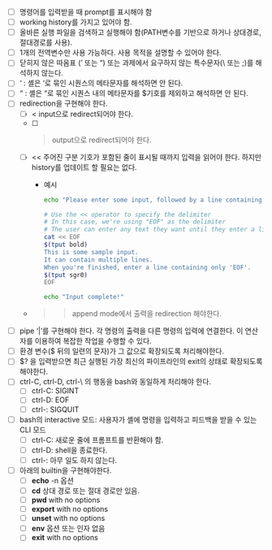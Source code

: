 - [ ] 명령어를 입력받을 때 prompt를 표시해야 함
- [ ] working history를 가지고 있어야 함.
- [ ] 올바른 실행 파일을 검색하고 실행해야 함(PATH변수를 기반으로 하거나 상대경로, 절대경로를 사용).
- [ ] 1개의 전역변수만 사용 가능하다. 사용 목적을 설명할 수 있어야 한다.
- [ ] 닫히지 않은 따옴표 (’ 또는 “) 또는 과제에서 요구하지 않는 특수문자(\ 또는 ;)를 해석하지 않는다.
- [ ] ‘ : 셸은 ‘로 묶인 시퀀스의 메타문자를 해석하면 안 된다.
- [ ] “ : 셸은 “로 묶인 시퀀스 내의 메타문자를 $기호를 제외하고 해석하면 안 된다.
- [ ] redirection을 구현해야 한다.
    - [ ] < input으로 redirect되어야 한다.
    - [ ] > output으로 redirect되어야 한다.
    - [ ] << 주어진 구분 기호가 포함된 줄이 표시될 때까지 입력을 읽어야 한다. 하지만 history를 업데이트 할 필요는 없다.
        - 예시
            
            ```bash
            echo "Please enter some input, followed by a line containing only 'EOF':"
            
            # Use the << operator to specify the delimiter
            # In this case, we're using "EOF" as the delimiter
            # The user can enter any text they want until they enter a line containing only "EOF"
            cat << EOF
            $(tput bold)
            This is some sample input.
            It can contain multiple lines.
            When you're finished, enter a line containing only 'EOF'.
            $(tput sgr0)
            EOF
            
            echo "Input complete!"
            ```
            
    - >> append mode에서 출력을 redirection 해야한다.
- [ ] pipe ‘|’를 구현해야 한다. 각 명령의 출력을 다른 명령의 입력에 연결한다. 이 연산자를 이용하여 복잡한 작업을 수행할 수 있다.
- [ ] 환경 변수($ 뒤의 일련의 문자)가 그 값으로 확장되도록 처리해야한다.
- [ ] $? 을 입력받으면 최근 실행된 가장 최신의 파이프라인의 exit의 상태로 확장되도록 해야한다.
- [ ] ctrl-C, ctrl-D, ctrl-\ 의 행동을 bash와 동일하게 처리해야 한다.
    - [ ] ctrl-C: SIGINT
    - [ ] ctrl-D: EOF
    - [ ] ctrl-\: SIGQUIT
- [ ] bash의 interactive 모드: 사용자가 셸에 명령을 입력하고 피드백을 받을 수 있는 CLI 모드
    - [ ] ctrl-C: 새로운 줄에 프롬프트를 반환해야 함.
    - [ ] ctrl-D: shell을 종료한다.
    - [ ] ctrl-\: 아무 일도 하지 않는다.
- [ ] 아래의 builtin을 구현해야한다.
    - [ ] **echo** -n 옵션
    - [ ] **cd** 상대 경로 또는 절대 경로만 있음.
    - [ ] **pwd** with no options
    - [ ] **export** with no options
    - [ ] **unset** with no options
    - [ ] **env** 옵션 또는 인자 없음
    - [ ] **exit** with no options